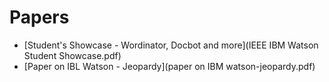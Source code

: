 # Papers
- [Student's Showcase - Wordinator, Docbot and more](IEEE IBM Watson Student Showcase.pdf)
- [Paper on IBL Watson - Jeopardy](paper on IBM watson-jeopardy.pdf)

